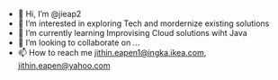 - 👋 Hi, I’m @jieap2
- 👀 I’m interested in exploring Tech and mordernize existing solutions
- 🌱 I’m currently learning Improvising Cloud solutions wiht Java
- 💞️ I’m looking to collaborate on ...
- 📫 How to reach me jithin.eapen1@ingka.ikea.com, jithin.eapen@yahoo.com

<!---
jieap2/jieap2 is a ✨ special ✨ repository because its `README.md` (this file) appears on your GitHub profile.
You can click the Preview link to take a look at your changes.
--->
